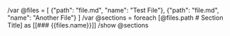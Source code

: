 /var @files = [
  {"path": "file.md", "name": "Test File"},
  {"path": "file.md", "name": "Another File"}
]
/var @sections = foreach [@files.path # Section Title] as [[### {{files.name}}]]
/show @sections